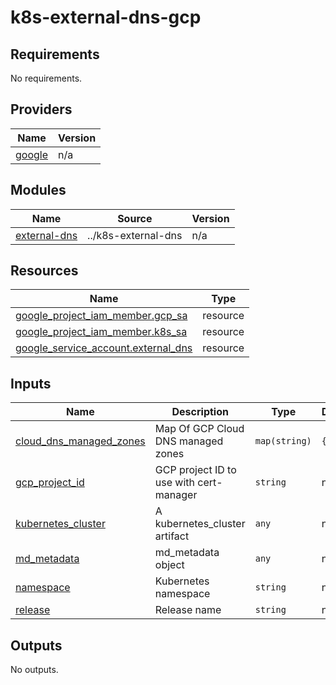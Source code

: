 # k8s-external-dns-gcp

<!-- BEGINNING OF PRE-COMMIT-TERRAFORM DOCS HOOK -->
## Requirements

No requirements.

## Providers

| Name | Version |
|------|---------|
| <a name="provider_google"></a> [google](#provider\_google) | n/a |

## Modules

| Name | Source | Version |
|------|--------|---------|
| <a name="module_external-dns"></a> [external-dns](#module\_external-dns) | ../k8s-external-dns | n/a |

## Resources

| Name | Type |
|------|------|
| [google_project_iam_member.gcp_sa](https://registry.terraform.io/providers/hashicorp/google/latest/docs/resources/project_iam_member) | resource |
| [google_project_iam_member.k8s_sa](https://registry.terraform.io/providers/hashicorp/google/latest/docs/resources/project_iam_member) | resource |
| [google_service_account.external_dns](https://registry.terraform.io/providers/hashicorp/google/latest/docs/resources/service_account) | resource |

## Inputs

| Name | Description | Type | Default | Required |
|------|-------------|------|---------|:--------:|
| <a name="input_cloud_dns_managed_zones"></a> [cloud\_dns\_managed\_zones](#input\_cloud\_dns\_managed\_zones) | Map Of GCP Cloud DNS managed zones | `map(string)` | `{}` | no |
| <a name="input_gcp_project_id"></a> [gcp\_project\_id](#input\_gcp\_project\_id) | GCP project ID to use with cert-manager | `string` | n/a | yes |
| <a name="input_kubernetes_cluster"></a> [kubernetes\_cluster](#input\_kubernetes\_cluster) | A kubernetes\_cluster artifact | `any` | n/a | yes |
| <a name="input_md_metadata"></a> [md\_metadata](#input\_md\_metadata) | md\_metadata object | `any` | n/a | yes |
| <a name="input_namespace"></a> [namespace](#input\_namespace) | Kubernetes namespace | `string` | n/a | yes |
| <a name="input_release"></a> [release](#input\_release) | Release name | `string` | n/a | yes |

## Outputs

No outputs.
<!-- END OF PRE-COMMIT-TERRAFORM DOCS HOOK -->

